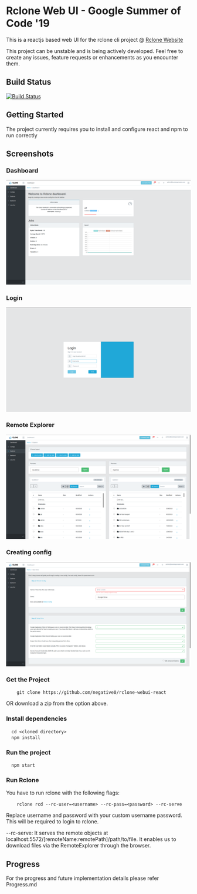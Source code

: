 # Rclone Web UI - Google Summer of Code '19 

This is a reactjs based web UI for the rclone cli project @ [Rclone Website](rclone.org)  

This project can be unstable and is being actively developed. Feel free to create any issues, feature requests or enhancements as you encounter them. 

## Build Status

[![Build Status](https://travis-ci.com/negative0/rclone-webui-react.svg?branch=master)](https://travis-ci.com/negative0/rclone-webui-react)

## Getting Started

The project currently requires you to install and configure react and npm to run correctly

## Screenshots
### Dashboard
![Dashboard](screenshots/dashboard.png)

### Login
![Login](screenshots/login.png)

### Remote Explorer
![Explorer](screenshots/remoteexplorer.png)

### Creating config
![New Config](screenshots/newRemote.png)


### Get the Project
```
    git clone https://github.com/negative0/rclone-webui-react
```
OR download a zip from the option above.

### Install dependencies
```
  cd <cloned directory>
  npm install 
```

### Run the project
```
  npm start
```

### Run Rclone
You have to run rclone with the following flags:
```
    rclone rcd --rc-user=<username> --rc-pass=<password> --rc-serve
```
Replace username and password with your custom username password. This will be required to login to rclone.

--rc-serve:  It serves the remote objects at localhost:5572/[remoteName:remotePath]/path/to/file. It enables us to download files via the RemoteExplorer through the browser.

## Progress

For the progress and future implementation details please refer Progress.md


